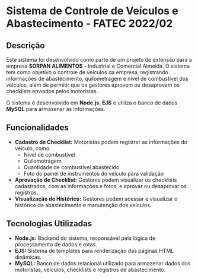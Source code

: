 # Sistema de Controle de Veículos e Abastecimento - FATEC 2022/02

## Descrição
Este sistema foi desenvolvido como parte de um projeto de extensão para a empresa **SORPAN ALIMENTOS** - Industrial e Comercial Almeida. O sistema tem como objetivo
o controle de veículos da empresa, registrando informações de abastecimento, quilometragem e nível de combustível dos veículos, além de permitir que os gestores 
aprovem ou desaprovem os checklists enviados pelos motoristas.

O sistema é desenvolvido em **Node.js**, **EJS** e utiliza o banco de dados **MySQL** para armazenar as informações.

## Funcionalidades

- **Cadastro de Checklist:** Motoristas podem registrar as informações do veículo, como:
  - Nível de combustível
  - Quilometragem
  - Quantidade de combustível abastecido
  - Foto do painel de instrumentos do veículo para validação
- **Aprovação de Checklist:** Gestores podem visualizar os checklists cadastrados, com as informações e fotos, e aprovar ou desaprovar os registros.
- **Visualização do Histórico:** Gestores podem acessar e visualizar o histórico de abastecimento e manutenção dos veículos.

## Tecnologias Utilizadas

- **Node.js:** Backend do sistema, responsável pela lógica de processamento de dados e rotas.
- **EJS:** Sistema de templates para renderização das páginas HTML dinâmicas.
- **MySQL:** Banco de dados relacional utilizado para armazenar dados dos motoristas, veículos, checklists e registros de abastecimento.
